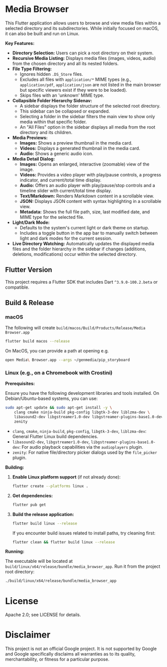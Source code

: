 # Media Browser

This Flutter application allows users to browse and view media files within a selected directory and its subdirectories. While initially focused on macOS, it can also be built and run on Linux.

**Key Features:**

*   **Directory Selection:** Users can pick a root directory on their system.
*   **Recursive Media Listing:** Displays media files (images, videos, audio) from the chosen directory and all its nested folders.
*   **File Type Filtering:**
    *   Ignores hidden `.DS_Store` files.
    *   Excludes all files with `application/*` MIME types (e.g., `application/pdf`, `application/json` are not listed in the main browser but specific viewers exist if they were to be loaded).
    *   Skips files with an 'unknown' MIME type.
*   **Collapsible Folder Hierarchy Sidenav:**
    *   A sidebar displays the folder structure of the selected root directory.
    *   This sidebar can be collapsed or expanded.
    *   Selecting a folder in the sidebar filters the main view to show only media within that specific folder.
    *   An "All Files" option in the sidebar displays all media from the root directory and its children.
*   **Media Previews:**
    *   **Images:** Shows a preview thumbnail in the media card.
    *   **Videos:** Displays a generated thumbnail in the media card.
    *   **Audio:** Shows a generic audio icon.
*   **Media Detail Dialog:**
    *   **Images:** Opens an enlarged, interactive (zoomable) view of the image.
    *   **Videos:** Provides a video player with play/pause controls, a progress indicator, and current/total time display.
    *   **Audio:** Offers an audio player with play/pause/stop controls and a timeline slider with current/total time display.
    *   **Text/Markdown:** Renders Markdown content in a scrollable view.
    *   **JSON:** Displays JSON content with syntax highlighting in a scrollable view.
    *   **Metadata:** Shows the full file path, size, last modified date, and MIME type for the selected file.
*   **Light/Dark Mode:**
    *   Defaults to the system's current light or dark theme on startup.
    *   Includes a toggle button in the app bar to manually switch between light and dark modes for the current session.
*   **Live Directory Watching:** Automatically updates the displayed media files and the folder hierarchy in the sidebar if changes (additions, deletions, modifications) occur within the selected directory.

## Flutter Version

This project requires a Flutter SDK that includes Dart `^3.9.0-100.2.beta` or compatible.

## Build & Release

### macOS

The following will create `build/macos/Build/Products/Release/Media Browser.app`

```bash
flutter build macos --release  
```

On MacOS, you can provide a path at opening e.g.

```bash
open Media\ Browser.app --args ~/genmedia/pip_storyboard
```

### Linux (e.g., on a Chromebook with Crostini)

**Prerequisites:**

Ensure you have the following development libraries and tools installed. On Debian/Ubuntu-based systems, you can use:

```bash
sudo apt-get update && sudo apt-get install -y \
    clang cmake ninja-build pkg-config libgtk-3-dev liblzma-dev \
    libasound2-dev libgstreamer1.0-dev libgstreamer-plugins-base1.0-dev \
    zenity
```

*   `clang`, `cmake`, `ninja-build`, `pkg-config`, `libgtk-3-dev`, `liblzma-dev`: General Flutter Linux build dependencies.
*   `libasound2-dev`, `libgstreamer1.0-dev`, `libgstreamer-plugins-base1.0-dev`: For audio playback capabilities via the `audioplayers` plugin.
*   `zenity`: For native file/directory picker dialogs used by the `file_picker` plugin.

**Building:**

1.  **Enable Linux platform support** (if not already done):
    ```bash
    flutter create --platforms linux .
    ```
2.  **Get dependencies:**
    ```bash
    flutter pub get
    ```
3.  **Build the release application:**
    ```bash
    flutter build linux --release
    ```
    If you encounter build issues related to install paths, try cleaning first:
    ```bash
    flutter clean && flutter build linux --release
    ```

**Running:**

The executable will be located at `build/linux/x64/release/bundle/media_browser_app`.
Run it from the project root directory:

```bash
./build/linux/x64/release/bundle/media_browser_app
```

# License
Apache 2.0; see LICENSE for details.

# Disclaimer
This project is not an official Google project. It is not supported by Google and Google specifically disclaims all warranties as to its quality, merchantability, or fitness for a particular purpose.
